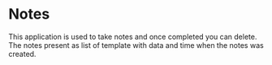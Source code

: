 # Notes
This application is used to take notes and once completed you can delete.  The notes present as list of template with data and time when the notes was created.
